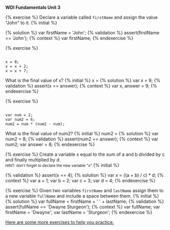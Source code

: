 **WDI Fundamentals Unit 3**


{% exercise %}
Declare a variable called `firstName` and assign the value "John" to it.
{% initial %}

{% solution %}
var firstName = 'John';
{% validation %}
assert(firstName == 'John');
{% context %}
var firstName;
{% endexercise %}

{% exercise %}
<pre><code>
x = 0;
x = x + 2;
x = x + 7;
</code></pre>
What is the final value of x?
{% initial %}
x =
{% solution %}
var x = 9;
{% validation %}
assert(x == answer);
{% context %}
var x, answer = 9;
{% endexercise %}

{% exercise %}
<pre><code>
var num = 2;
var num2 = 6;
num2 = num * (num2 - num);
</code></pre>
What is the final value of num2?
{% initial %}
num2 =
{% solution %}
var num2 = 8;
{% validation %}
assert(num2 == answer);
{% context %}
var num2;
var answer = 8;
{% endexercise %}

{% exercise %}
Create a variable x equal to the sum of a and b divided by c and finally
multiplied by d.<br>
<small>HINT: don't forget to declare the new variable "x"</small>
{% initial %}

{% validation %}
assert(x == 4);
{% solution %}
var x = ((a + b) / c) * d;
{% context %}
var a = 1;
var b = 2;
var c = 3;
var d = 4;
{% endexercise %}

{% exercise %}
Given two variables `firstName` and `lastName` assign them to a new variable
`fullName` and include a space between them.
{% initial %}
{% solution %}
var fullName = firstName + ' ' + lastName;
{% validation %}
assert(fullName == 'Dwayne Sturgeon');
{% context %}
var fullName;
var firstName = 'Dwayne';
var lastName = 'Sturgeon';
{% endexercise %}

[Here are some more exercises to help you practice.](07_exercise.md)
